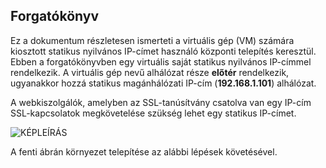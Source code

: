 ## <a name="scenario"></a>Forgatókönyv
Ez a dokumentum részletesen ismerteti a virtuális gép (VM) számára kiosztott statikus nyilvános IP-címet használó központi telepítés keresztül. Ebben a forgatókönyvben egy virtuális saját statikus nyilvános IP-címmel rendelkezik. A virtuális gép nevű alhálózat része **előtér** rendelkezik, ugyanakkor hozzá statikus magánhálózati IP-cím (**192.168.1.101**) alhálózat.

A webkiszolgálók, amelyben az SSL-tanúsítvány csatolva van egy IP-cím SSL-kapcsolatok megkövetelése szükség lehet egy statikus IP-címet. 

![KÉPLEÍRÁS](./media/virtual-network-deploy-static-pip-scenario-include/figure1.png)

A fenti ábrán környezet telepítése az alábbi lépések követésével.

